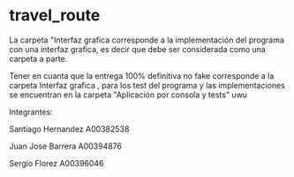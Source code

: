 # travel_route

La carpeta "Interfaz grafica corresponde a la implementación del programa con una interfaz grafica, es decir que debe ser considerada como una carpeta a parte.

Tener en cuanta que la entrega 100% definitiva no fake corresponde a la carpeta Interfaz grafica , para los test del programa y las implementaciones se encuentran en la carpeta "Aplicación por consola y tests" 
uwu

Integrantes:

Santiago Hernandez A00382538  

Juan Jose Barrera A00394876

Sergio Florez A00396046
